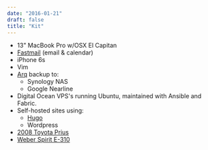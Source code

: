 ```yaml
---
date: "2016-01-21"
draft: false
title: "Kit"
---
```


- 13" MacBook Pro w/OSX El Capitan 
- [Fastmail](https://fastmail.com) (email & calendar)
- iPhone 6s
- Vim
- [Arq](https://www.arqbackup.com/) backup to:
    - Synology NAS
    - Google Nearline
- Digital Ocean VPS's running Ubuntu, maintained with Ansible and Fabric. 
- Self-hosted sites using:
    - [Hugo](http://gohugo.io/)
    - Wordpress
- [2008 Toyota Prius](http://pd.kalafut.net/?p=28)
- [Weber Spirit E-310](http://www.weber.com/grills/series/spirit/spirit-e-310)
